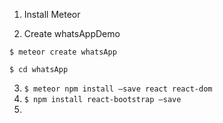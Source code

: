 1. Install Meteor



2. Create whatsAppDemo

```$ meteor create whatsApp```

```$ cd whatsApp```



3. ```$ meteor npm install —save react react-dom```
4. ```$ npm install react-bootstrap —save```
5. ​

